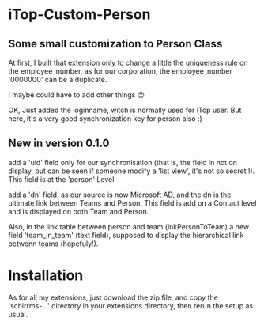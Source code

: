 # iTop-Custom-Person
## Some small customization to Person Class

At first, I built that extension only to change a little the uniqueness rule on the employee_number, as for our corporation, the employee_number '0000000' can be a duplicate.

I maybe could have to add other things 😊

OK, Just added the loginname, witch is normally used for iTop user. But here, it's a very good synchronization key for person also :)

## New in version 0.1.0

add a 'uid' field only for our synchronisation (that is, the field in not on display, but can be seen if someone modify a 'list view', it's not so secret !).
This field is at the 'person' Level.

add a 'dn' field, as our source is now Microsoft AD, and the dn is the ultimate link between Teams and Person. This field is add on a Contact level and is displayed on both Team and Person.

Also, in the link table between person and team (lnkPersonToTeam) a new field 'team_in_team' (text field), supposed to display the hierarchical link betwenn teams (hopefuly!).


# Installation

As for all my extensions, just download the zip file, and copy the 'schirrms-...' directory in your extensions directory, then rerun the setup as usual.